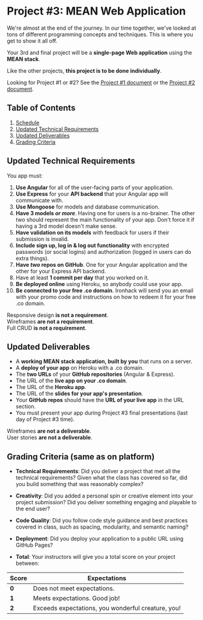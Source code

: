 Project #3: MEAN Web Application
================================

We're almost at the end of the journey.
In our time together,
we've looked at tons of different programming concepts and techniques.
This is where you get to show it all off.

Your 3rd and final project
will be a **single-page Web application** using the **MEAN stack**.

Like the other projects, **this project is to be done individually**.

Looking for Project #1 or #2? See the [Project #1 document](project-1.md) or the [Project #2 document](project-2.md).


Table of Contents
-----------------
1. [Schedule](#schedule)
2. [Updated Technical Requirements](#updated-technical-requirements)
3. [Updated Deliverables](#updated-deliverables)
4. [Grading Criteria](#grading-criteria-same-as-on-platform)


Updated Technical Requirements
------------------------------

You app must:

1. **Use Angular** for all of the user-facing parts of your application.
2. **Use Express** for your **API backend**
   that your Angular app will communicate with.
3. **Use Mongoose** for models and database communication.
4. **Have 3 models _or more_**.
   Having one for users is a no-brainer.
   The other two should represent the main functionality of your app.
   Don't force it if having a 3rd model doesn't make sense.
5. **Have validation on its models** with feedback for users
   if their submission is invalid.
6. **Include sign up, log in & log out functionality**
   with encrypted passwords (or social logins)
   and authorization (logged in users can do extra things).
7. **Have _two_ repos on GitHub**.
   One for your Angular application and the other for your Express API backend.
8. Have at least **1 commit per day** that you worked on it.
9. **Be deployed online** using Heroku, so anybody could use your app.
10. **Be connected to your free .co domain**.
    Ironhack will send you an email with your promo code
    and instructions on how to redeem it for your free .co domain.

Responsive design **is not a requirement**. <br>
Wireframes **are not a requirement**. <br>
Full CRUD **is not a requirement**.


Updated Deliverables
--------------------

- A **working MEAN stack application, built by you** that runs on a server.
- A **deploy of your app** on Heroku with a .co domain.
- The **two URLs** of your **GitHub repositories** (Angular & Express).
- The URL of the **live app on your .co domain**.
- The URL of the **Heroku app**.
- The URL of the **slides for your app's presentation**.
- Your **GitHub repos** should have
  the **URL of your live app** in the URL section.
- You must present your app during Project #3 final presentations
  (last day of Project #3 time).

Wireframes **are not a deliverable**. <br>
User stories **are not a deliverable**.


Grading Criteria (same as on platform)
--------------------------------------
- **Technical Requirements**: Did you deliver a project that met all the technical requirements? Given what the class has covered so far, did you build something that was reasonably complex?

- **Creativity**: Did you added a personal spin or creative element into your project submission? Did you deliver something engaging and playable to the end user?

- **Code Quality**: Did you follow code style guidance and best practices covered in class, such as spacing, modularity, and semantic naming?

- **Deployment**: Did you deploy your application to a public URL using GitHub Pages?

- **Total**: Your instructors will give you a total score on your project between:

Score | Expectations
----- | ------------
**0** | Does not meet expectations.
**1** | Meets expectations. Good job!
**2** | Exceeds expectations, you wonderful creature, you!
